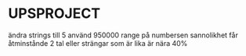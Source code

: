 # UPSPROJECT
ändra strings till 5
använd 950000 range på numbersen
sannolikhet får åtminstånde 2 tal eller strängar som är lika är nära 40%
